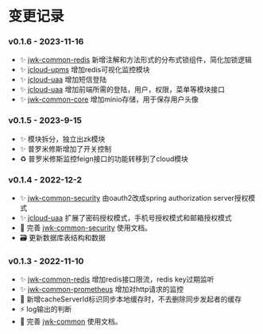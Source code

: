 # 变更记录

### v0.1.6 - 2023-11-16
- :sparkles: [jwk-common-redis](jwk-common/jwk-common-redis) 新增注解和方法形式的分布式锁组件，简化加锁逻辑
- :sparkles: [jcloud-upms](jcloud-upms) 增加redis可视化监控模块
- :sparkles: [jcloud-uaa](jcloud-uaa) 增加短信登陆
- :sparkles: [jcloud-uaa](jcloud-uaa) 增加前端所需的登陆，用户，权限，菜单等模块接口
- :sparkles: [jwk-common-core](jwk-common/jwk-common-core) 增加minio存储，用于保存用户头像

### v0.1.5 - 2023-9-15
- :sparkles: 模块拆分，独立出zk模块
- :sparkles: 普罗米修斯增加了开关控制
- :recycle: 普罗米修斯监控feign接口的功能转移到了cloud模块
  
### v0.1.4 - 2022-12-2
- :sparkles: [jwk-common-security](jwk-common/jwk-common-security) 由oauth2改成spring authorization server授权模式
- :sparkles: [jcloud-uaa](jcloud-uaa)  扩展了密码授权模式，手机号授权模式和邮箱授权模式
- :memo: 完善 [jwk-common-security](jwk-common/jwk-common-security) 使用文档。
- :card_file_box: 更新数据库表结构和数据


### v0.1.3 - 2022-11-10
- :sparkles: [jwk-common-redis](jwk-common/jwk-common-redis) 增加redis接口限流，redis key过期监听
- :sparkles: [jwk-common-prometheus](jwk-common/jwk-common-prometheus) 增加对http请求的监控
- :bug: 新增cacheServerId标识同步本地缓存时，不去删除同步发起者的缓存
- :zap: log输出的判断
- :memo: 完善 [jwk-common](jwk-common) 使用文档。
